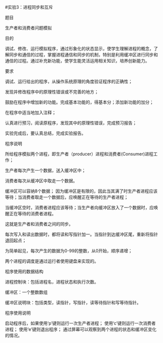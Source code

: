 #实验3：进程同步和互斥

题目

生产者和消费者问题模拟

目的

调试、修改、运行模拟程序，通过形象化的状态显示，使学生理解进程的概念，了解同步和通信的过程，掌握进程通信和同步的机制，特别是利用缓冲区进行同步和通信的过程。通过补充新功能，使学生能灵活运用相关知识，培养创新能力。 

要求

调试、运行给出的程序，从操作系统原理的角度验证程序的正确性；

发现并修改程序中的原理性错误或不完善的地方；

鼓励在程序中增加新的功能。完成基本功能的，得基本分；添加新功能的加分；

在程序中适当地加入注释；

认真进行预习，阅读原程序，发现其中的原理性错误，完成预习报告；

实验完成后，要认真总结，完成实验报告。

程序说明

所给程序模拟两个进程，即生产者（producer）进程和消费者(Consumer)进程工作；

生产者每次产生一个数据，送入缓冲区中；

消费者每次从缓冲区中取走一个数据。


缓冲区可以容纳8个数据；
因为缓冲区是有限的，因此当其满了时生产者进程应该等待；当消费者取走一个数据后，应唤醒正在等待的生产者进程；

当缓冲区空时，消费者进程应该等待；当生产者向缓冲区放入了一个数据时，应唤醒正在等待的消费者进程。

这就是生产者和消费者之间的同步。

每次写入和读出数据时，都将读和写指针加一。当指针到达缓冲区尾，重新将指针退回起点； 

为简单起见，每次产生的数据为0-99的整数，从0开始，顺序递增；

两个进程的调度是通过运行者使用键盘来实现的。 

程序使用的数据结构

进程控制块：包括进程名，进程状态和执行次数。 

缓冲区：一个整数数组 

缓冲区说明块：包括类型，读指针，写指针，读等待指针和写等待指针。 


程序使用说明

启动程序后，如果使用‘p’键则运行一次生产者进程；
使用‘c’键则运行一次消费者进程；
使用‘e’键则退出程序；
通过屏幕可以观察到两个进程的状态和缓冲区变化的情况。 
